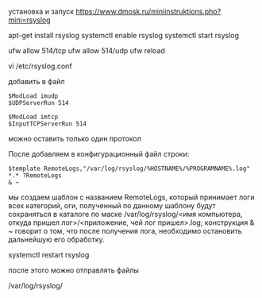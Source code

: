 установка и запуск
https://www.dmosk.ru/miniinstruktions.php?mini=rsyslog


apt-get install rsyslog
systemctl enable rsyslog
systemctl start rsyslog


ufw allow 514/tcp
ufw allow 514/udp
ufw reload


vi /etc/rsyslog.conf

добавить в файл
```
$ModLoad imudp
$UDPServerRun 514

$ModLoad imtcp
$InputTCPServerRun 514
```
можно оставить только один протокол

После добавляем в конфигурационный файл строки:
```
$template RemoteLogs,"/var/log/rsyslog/%HOSTNAME%/%PROGRAMNAME%.log"
*.* ?RemoteLogs
& ~
```



мы создаем шаблон с названием RemoteLogs, который принимает логи всех категорий,
оги, полученный по данному шаблону будут сохраняться в каталоге по маске
/var/log/rsyslog/<имя компьютера, откуда пришел лог>/<приложение, чей лог пришел>.log;
конструкция & ~ 
говорит о том, что после получения лога, необходимо остановить дальнейшую
его обработку.

systemctl restart rsyslog

после этого можно отправлять файлы

/var/log/rsyslog/